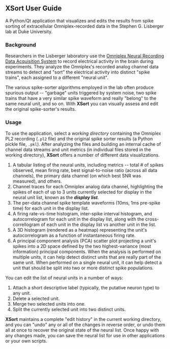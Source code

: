 ## XSort User Guide

A Python/Qt application that visualizes and edits the results from spike sorting of extracellular Omniplex-recorded
data in the Stephen G. Lisberger lab at Duke University.


### Background
Researchers in the Lisberger laboratory use the [Omniplex Neural Recording Data Acquisition 
System](https://plexon.com) to record electrical activity in the brain during experiments. They analyze the Omniplex's 
recorded analog channel data streams to detect and "sort" the electrical activity into distinct "spike trains", each
assigned to a different "neural unit".

The various spike-sorter algorithms employed in the lab often produce spurious output -- "garbage" units triggered by 
system noise, two spike trains that have a very similar spike waveform and really "belong" to the same neural unit,
and so on. With **XSort** you can visually assess and edit the original spike-sorter's results.

### Usage
To use the application, select a _working directory_ containing the Omniplex PL2 recording (`.pl2` file) and the 
original spike sorter results (a Python pickle file, `.pkl`). After analyzing the files and building an internal cache 
of channel data streams and unit metrics (in individual files stored in the working directory), 
**XSort** offers a number of different data visualizations.

1. A tabular listing of the neural units, including metrics -- total # of spikes observed, mean firing rate, best
signal-to-noise ratio (across all data channels), the primary data channel (on which best SNR was measured), and others.
2. Channel traces for each Omniplex analog data channel, highlighting the spikes of each of up to 3 units currently 
selected for display in the neural unit list, known as the **_display list_**.
3. The per-data channel spike template waveforms (10ms, 1ms pre-spike time) for each unit in the display list.
4. A firing rate-vs-time histogram, inter-spike interval histogram, and autocorrelogram for each unit in the display 
list, along with the cross-correllogram of each unit in the display list vs another unit in the list.
5. A 3D histogram (rendered as a heatmap) representing the unit's autocorrelogram as a function of instantaneous 
firing rate.
6. A principal component analysis (PCA) scatter plot projecting a unit's spikes into a 2D space defined by the two 
highest-variance (most information) principal components. When the analysis is performed on multiple units, it can help
detect distinct units that are really part of the same unit. When performed on a single neural unit, it can help 
detect a unit that should be split into two or more distinct spike populations.

You can edit the list of neural units in a number of ways:
1. Attach a short descriptive label (typically, the putative neuron type) to any unit.
2. Delete a selected unit.
3. Merge two selected units into one.
4. Split the currently selected unit into two distinct units.

**XSort** maintains a complete "edit history" in the current working directory, and you can "undo" any or all of the 
changes in reverse order, or undo them all at once to recover the original state of the neural list. Once happy with 
any changes made, you can save the neural list for use in other applications or your own scripts.


